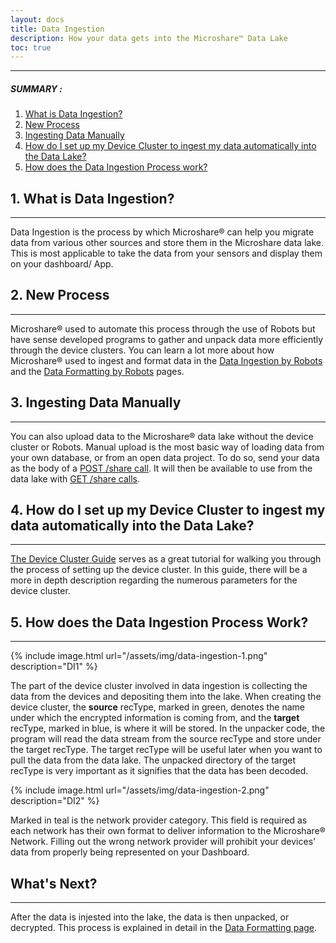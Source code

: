```yaml
---
layout: docs
title: Data Ingestion
description: How your data gets into the Microshare™ Data Lake
toc: true
---
```


---------------------------------------
##### SUMMARY : 

1. [What is Data Ingestion?](./#1-what-is-data-ingestion)
2. [New Process](./#2-new-process)
3. [Ingesting Data Manually](./#3-ingesting-data-manually)
4. [How do I set up my Device Cluster to ingest my data automatically into the Data Lake?](./#4-how-do-i-set-up-my-device-cluster-to-ingest-my-data-automatically-into-the-data-lake)
5. [How does the Data Ingestion Process work?](./#5-how-does-the-data-ingestion-process-work)



## 1. What is Data Ingestion? 

---------------------------------------

Data Ingestion is the process by which Microshare® can help you migrate data from various other sources and store them in the Microshare data lake. This is most applicable to take the data from your sensors and display them on your dashboard/ App. 


## 2. New Process

---------------------------------------

Microshare® used to automate this process through the use of Robots but have sense developed programs to gather and unpack data more efficiently through the device clusters. You can learn a lot more about how Microshare® used to ingest and format data in the [Data Ingestion by Robots](/docs/2/technical/microshare-platform-advanced/data-ingestion-by-robots/) and the [Data Formatting by Robots](/docs/2/technical/microshare-platform-advanced/data-formatting-by-robots/) pages.



## 3. Ingesting Data Manually

---------------------------------------

You can also upload data to the Microshare® data lake without the device cluster or Robots. Manual upload is the most basic way of loading data from your own database, or from an open data project. To do so, send your data as the body of a [POST /share call](/assets/html/api-ms.html#request-shares-create-one-share). It will then be available to use from the data lake with [GET /share calls](/assets/html/api-ms.html#request-shares-get-one-share).


## 4. How do I set up my Device Cluster to ingest my data automatically into the Data Lake?

---------------------------------------

[The Device Cluster Guide](/docs/2/technical/microshare-platform/device-cluster-guide/) serves as a great tutorial for walking you through the process of setting up the device cluster. In this guide, there will be a more in depth description regarding the numerous parameters for the device cluster. 



## 5. How does the Data Ingestion Process Work?

---------------------------------------

{% include image.html url="/assets/img/data-ingestion-1.png" description="DI1" %}

The part of the device cluster involved in data ingestion is collecting the data from the devices and depositing them into the lake. When creating the device cluster, the **source** recType, marked in green, denotes the name under which the encrypted information is coming from, and the **target** recType, marked in blue, is where it will be stored. In the unpacker code, the program will read the data stream from the source recType and store under the target recType. The target recType will be useful later when you want to pull the data from the data lake. The unpacked directory of the target recType is very important as it signifies that the data has been decoded. 

{% include image.html url="/assets/img/data-ingestion-2.png" description="DI2" %}


Marked in teal is the network provider category. This field is required as each network has their own format to deliver information to the Microshare® Network. Filling out the wrong network provider will prohibit your devices' data from properly being represented on your Dashboard. 


## What's Next?
---------------------------------------

After the data is injested into the lake, the data is then unpacked, or decrypted. This process is explained in detail in the [Data Formatting page](/docs/2/technical/microshare-platform-advanced/data-formatting-by-robots/).

